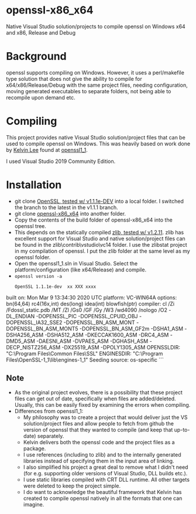 # openssl-x86_x64
Native Visual Studio solution/projects to compile openssl on Windows x64 and x86, Release and Debug

# Background #
openssl supports compiling on Windows. However, it uses a
perl/makefile type solution that does not give the ability to compile
for x64/x86/Release/Debug with the same project files, needing
configuration, moving generated executables to separate folders, not
being able to recompile upon demand etc.

# Compiling #
This project provides native Visual Studio solution/project files that
can be used to compile openssl on Windows. This was heavily based on
work done by [Kelvin Lee](https://github.com/kiyolee) found at
[openssl1_1](https://github.com/kiyolee/openssl1_1-win-build).

I used Visual Studio 2019 Community Edition.

# Installation #

  * git clone [OpenSSL, tested w/ v1.1.1e-DEV](https://github.com/openssl/openssl) into a local folder. I switched the branch to the latest in the v1.1.1 branch.
  * git clone [openssl-x86_x64](https://github.com/sridharb1/openssl-x86_x64) into another folder. 
  * Copy the contents of the build folder of openssl-x86_x64 into the openssl tree.
  * This depends on the statically compiled [zlib, tested w/ v1.2.11](https://github.com/madler/zlib). zlib has excellent support for Visual Studio and native solution/project files can be found in the zlib\contrib\vstudio\vc14 folder. I use the zlibstat project in my compilation of openssl. I put the zlib folder at the same level as my openssl folder.
  * Open the openssl1_1.sln in Visual Studio. Select the platform/configuration (like
    x64/Release) and compile.
  * `openssl version -a`
    ``` shell
    OpenSSL 1.1.1e-dev  xx XXX xxxx
built on: Mon Mar  9 13:34:30 2020 UTC
platform: VC-WIN64A
options:  bn(64,64) rc4(16x,int) des(long) idea(int) blowfish(ptr)
compiler: cl /Zi /Fdossl_static.pdb /MT /Zl /Gs0 /GF /Gy /W3 /wd4090 /nologo /O2 -DL_ENDIAN -DOPENSSL_PIC -DOPENSSL_CPUID_OBJ -DOPENSSL_IA32_SSE2 -DOPENSSL_BN_ASM_MONT -DOPENSSL_BN_ASM_MONT5 -DOPENSSL_BN_ASM_GF2m -DSHA1_ASM -DSHA256_ASM -DSHA512_ASM -DKECCAK1600_ASM -DRC4_ASM -DMD5_ASM -DAESNI_ASM -DVPAES_ASM -DGHASH_ASM -DECP_NISTZ256_ASM -DX25519_ASM -DPOLY1305_ASM
OPENSSLDIR: "C:\Program Files\Common Files\SSL"
ENGINESDIR: "C:\Program Files\OpenSSL-1_1\lib\engines-1_1"
Seeding source: os-specific
    ```

## Note ##

  * As the original project evolves, there is a possibility that these
project files can get out of date, specifically when files are
added/deleted. Usually, this can be easily fixed by examining the
errors when compiling.
  * Differences from openssl1_1: 
      * My philosophy was to create a project that would deliver just the VS solution/project files and allow people to fetch from github the version of openssl that they wanted to compile (and keep that up-to-date) separately. 
      * Kelvin delivers both the openssl code and the project files as a package.
      * I use references (including to zlib) and to the internally generated libraries instead of specifying them in the input area of linking. 
      * I also simplified his project a great deal to remove what I didn't need (for e.g. supporting older versions of Visual Studio, DLL builds etc.).
      * I use static libraries compiled with CRT DLL runtime. All other targets were deleted to keep the project simple.
      * I do want to acknowledge the beautiful framework that Kelvin has created to compile openssl natively in all the formats that one can imagine.
